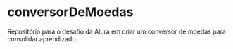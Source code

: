 # conversorDeMoedas
Repositório para o desafio da Alura em criar um conversor de moedas para consolidar aprendizado.
